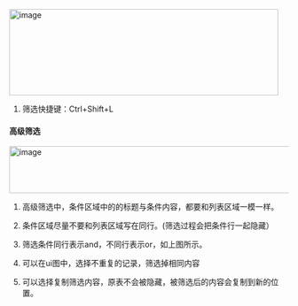 <img width="485" height="156" alt="image" src="https://github.com/user-attachments/assets/00f5a436-06a0-4a10-a113-efc5b63bbe21" />

1. 筛选快捷键：Ctrl+Shift+L

#### 高级筛选



<img width="531" height="85" alt="image" src="https://github.com/user-attachments/assets/302dae67-3bb8-41fe-bc21-3ca633c8cd33" />


1. 高级筛选中，条件区域中的的标题与条件内容，都要和列表区域一模一样。

2. 条件区域尽量不要和列表区域写在同行。(筛选过程会把条件行一起隐藏）
3. 筛选条件同行表示and，不同行表示or，如上图所示。
4. 可以在ui图中，选择不重复的记录，筛选掉相同内容
5. 可以选择复制筛选内容，原表不会被隐藏，被筛选后的内容会复制到新的位置。

